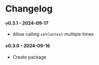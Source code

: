 # Changelog

#### v0.3.1 - 2024-09-17

- Allow calling `setContext` multiple times

#### v0.3.0 - 2024-09-16

- Create package
